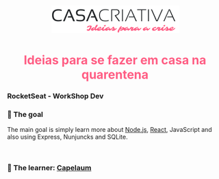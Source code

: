 <h1 align="center">
    <a href="#" title="Casa Criativa"><img src="public/WS Logo.png" alt="Casa Criativa Logo"/></a>
</h1>

<h1 align="center" style="color: #ff5E84;">
  <b>Ideias para se fazer em casa na quarentena  </b> <br>
  <h3>RocketSeat - WorkShop Dev </h3>
</h1>

### :dart: The goal

The main goal is simply learn more about [Node.js][1], [React][2], JavaScript and also using Express, Nunjuncks and SQLite.

<br>

### :bow: The learner: [Capelaum][3]

<br>

[1]: https://nodejs.org/en/
[2]: https://reactjs.org/
[3]: https://github.com/capelaum
